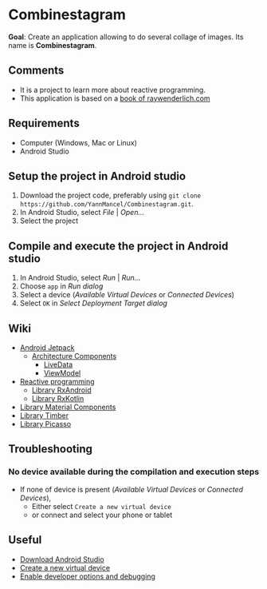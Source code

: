 # Combinestagram

**Goal**: Create an application allowing to do several collage of images. Its name is **Combinestagram**.


## Comments
* It is a project to learn more about reactive programming.
* This application is based on a [book of raywenderlich.com](https://store.raywenderlich.com/products/reactive-programming-with-kotlin)


## Requirements
* Computer (Windows, Mac or Linux)
* Android Studio


## Setup the project in Android studio
1. Download the project code, preferably using `git clone https://github.com/YannMancel/Combinestagram.git`.
2. In Android Studio, select *File* | *Open...*
3. Select the project
     
     
## Compile and execute the project in Android studio
1. In Android Studio, select *Run* | *Run...*
2. Choose `app` in *Run dialog*
3. Select a device (*Available Virtual Devices* or *Connected Devices*)
4. Select `OK` in *Select Deployment Target dialog*


## Wiki
* [Android Jetpack](https://developer.android.com/jetpack)
  * [Architecture Components](https://developer.android.com/topic/libraries/architecture/)
    * [LiveData](https://developer.android.com/topic/libraries/architecture/livedata)
    * [ViewModel](https://developer.android.com/topic/libraries/architecture/viewmodel)
* [Reactive programming](http://reactivex.io/)
  * [Library RxAndroid](https://github.com/ReactiveX/RxAndroid)
  * [Library RxKotlin](https://github.com/ReactiveX/RxKotlin)
* [Library Material Components](https://github.com/material-components/material-components-android)
* [Library Timber](https://github.com/JakeWharton/timber)
* [Library Picasso](https://github.com/square/picasso)

## Troubleshooting

### No device available during the compilation and execution steps 
* If none of device is present (*Available Virtual Devices* or *Connected Devices*),
    * Either select `Create a new virtual device`
    * or connect and select your phone or tablet
     
     
## Useful
* [Download Android Studio](https://developer.android.com/studio)
* [Create a new virtual device](https://developer.android.com/studio/run/managing-avds.html)
* [Enable developer options and debugging](https://developer.android.com/studio/debug/dev-options.html#enable)